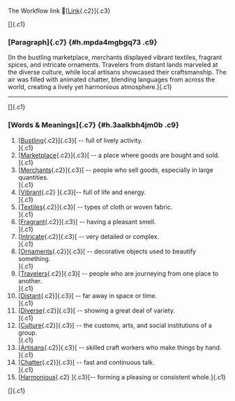 The Workflow link
👏[[Link](https://www.google.com/url?q=http://www.google.com&sa=D&source=editors&ust=1757978303495482&usg=AOvVaw3DbpDwWSEmbnEifFOdI8Vp){.c2}]{.c3}

[]{.c1}

### [Paragraph]{.c7} {#h.mpda4mgbgq73 .c9}

[In the bustling marketplace, merchants displayed vibrant textiles,
fragrant spices, and intricate ornaments. Travelers from distant lands
marveled at the diverse culture, while local artisans showcased their
craftsmanship. The air was filled with animated chatter, blending
languages from across the world, creating a lively yet harmonious
atmosphere.]{.c1}

------------------------------------------------------------------------

[]{.c1}

### [Words & Meanings]{.c7} {#h.3aalkbh4jm0b .c9}

1.  [[Bustling](https://www.google.com/url?q=http://www.google.com&sa=D&source=editors&ust=1757978303496157&usg=AOvVaw2sbC5EwpNfwnsuv6r2T9CT){.c2}]{.c3}[ --
    full of lively activity.\
    ]{.c1}
2.  [[Marketplace](https://www.google.com/url?q=http://www.google.com&sa=D&source=editors&ust=1757978303496300&usg=AOvVaw3A05NxRklbAteRWbo1LB7L){.c2}]{.c3}[ --
    a place where goods are bought and sold.\
    ]{.c1}
3.  [[Merchants](https://www.google.com/url?q=http://www.google.com&sa=D&source=editors&ust=1757978303496484&usg=AOvVaw0hdEvBoyumwNzD9e25Fb4R){.c2}]{.c3}[ --
    people who sell goods, especially in large quantities.\
    ]{.c1}
4.  [[Vibrant](https://www.google.com/url?q=http://www.google.com&sa=D&source=editors&ust=1757978303496691&usg=AOvVaw0OmeKGaqYw8xuhuAmXtDLy){.c2}
    ]{.c3}[-- full of life and energy.\
    ]{.c1}
5.  [[Textiles](https://www.google.com/url?q=http://www.google.com&sa=D&source=editors&ust=1757978303496842&usg=AOvVaw3FLqlpKx-SvzfERIGghByN){.c2}]{.c3}[ --
    types of cloth or woven fabric.\
    ]{.c1}
6.  [[Fragrant](https://www.google.com/url?q=http://www.google.com&sa=D&source=editors&ust=1757978303497001&usg=AOvVaw0zgEf0Uz2iWPjvhDB5ZVko){.c2}]{.c3}[ --
    having a pleasant smell.\
    ]{.c1}
7.  [[Intricate](https://www.google.com/url?q=http://www.google.com&sa=D&source=editors&ust=1757978303497166&usg=AOvVaw1g08r6RcO37dBxEgRFgmcF){.c2}]{.c3}[ --
    very detailed or complex.\
    ]{.c1}
8.  [[Ornaments](https://www.google.com/url?q=http://www.google.com&sa=D&source=editors&ust=1757978303497267&usg=AOvVaw36E8-kWSTxD9D37spP5X1t){.c2}]{.c3}[ --
    decorative objects used to beautify something.\
    ]{.c1}
9.  [[Travelers](https://www.google.com/url?q=http://www.google.com&sa=D&source=editors&ust=1757978303497402&usg=AOvVaw1ij_4G8a7JRb-CEmqVrz7Z){.c2}]{.c3}[ --
    people who are journeying from one place to another.\
    ]{.c1}
10. [[Distant](https://www.google.com/url?q=http://www.google.com&sa=D&source=editors&ust=1757978303497553&usg=AOvVaw3wky177yNmJ6NjsaxGk3rS){.c2}]{.c3}[ --
    far away in space or time.\
    ]{.c1}
11. [[Diverse](https://www.google.com/url?q=http://www.google.com&sa=D&source=editors&ust=1757978303497696&usg=AOvVaw0WaBsy4XI1jmKHSZrMph1t){.c2}]{.c3}[ --
    showing a great deal of variety.\
    ]{.c1}
12. [[Culture](https://www.google.com/url?q=http://www.google.com&sa=D&source=editors&ust=1757978303497844&usg=AOvVaw1igeH7mhNMlyHK5fNlL5y-){.c2}]{.c3}[ --
    the customs, arts, and social institutions of a group.\
    ]{.c1}
13. [[Artisans](https://www.google.com/url?q=http://www.google.com&sa=D&source=editors&ust=1757978303498040&usg=AOvVaw2_-Ef1AqcjgOZe3pIO_3TS){.c2}]{.c3}[ --
    skilled craft workers who make things by hand.\
    ]{.c1}
14. [[Chatter](https://www.google.com/url?q=http://www.google.com&sa=D&source=editors&ust=1757978303498175&usg=AOvVaw32hvCOhZbKKLq0hUqvJj7v){.c2}]{.c3}[ --
    fast and continuous talk.\
    ]{.c1}
15. [[Harmonious](https://www.google.com/url?q=http://www.google.com&sa=D&source=editors&ust=1757978303498326&usg=AOvVaw25kXDJRa06OHHhVhztfDa5){.c2}
    ]{.c3}[-- forming a pleasing or consistent whole.]{.c1}

[]{.c1}
